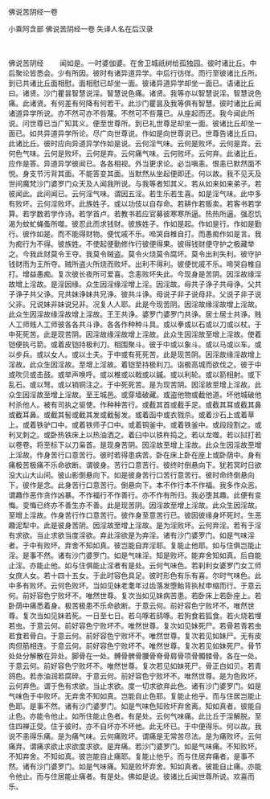佛说苦阴经一卷


小乘阿含部
佛说苦阴经一卷
失译人名在后汉录


　　

佛说苦阴经
　　闻如是。一时婆伽婆。在舍卫城祇树给孤独园。彼时诸比丘。中后聚论皆悉会。少有所因。彼时有诸异道异学。中后行彷徉。而行至彼诸比丘所。到已共诸比丘面相慰。面相慰已却坐一面。彼诸异道异学却坐一面已。语诸比丘曰。诸贤。沙门瞿昙智慧说淫。智慧说色痛。诸贤。我等亦以智慧说淫。智慧说色痛。此诸贤。有何差有何降有何若干。此沙门瞿昙及我等俱有智慧。彼时诸比丘闻诸道异学所说。亦不然可亦不呰蔑。不然可不呰蔑已。从座起而还。我今闻此所说。问世尊已当广知其义。便至世尊所。到已礼世尊足却坐一面。彼诸比丘却坐一面已。如共异道异学所论。尽广向世尊说。作如是向世尊说已。世尊告诸比丘曰。此诸比丘。彼时应向异道异学作如是说。云何淫气味。云何是败坏。云何是弃。云何色气味。云何是败坏。云何是弃。云何痛气味。云何败坏。云何弃。此诸比丘。应作是答。异道异学彼闻已。各各相视。外当更求论。必当嗔恚。恨恚已默然面不悦。身支节污背其面。不能答变其面。当默然从坐起便即还。何以故。我不见天及世间魔梵沙门婆罗门众天及人闻我所说。与我等者知其义。若从如来如来弟子。若彼闻此。此间闻已。云何淫气味。谓因五淫。若生乐若生喜。如是淫气味。此中多有败坏。云何淫败坏。此族姓子。或以功伎以自存命。若耕作若贩卖。若客书若学算。若学数若学作诗。若学首卢。若教书若应官募彼寒寒所逼。热热所逼。强忍饥渴为蚊虻蝇蚤所噬。彼忍此而求钱财。彼族姓子。作如是起。作如是行。作如是勤行。彼作如是。而不能得财物。便忧戚不乐。啼哭自椎自打。而愚痴作如是言。我为痴行为不得。彼族姓。不使起便勤修作行彼便得果。彼得钱财便守护之极藏举之。今我此财莫令王夺。我莫令贼盗。莫令火烧莫令腐坏。莫令出利失利。彼守护钱财而为王所夺。贼所盗火所烧而败坏。出利不得利。彼便忧戚不乐。啼哭自椎自打。增益愚痴。复次彼长夜所可爱喜。念恚败坏失此。今现身是苦阴。因淫故缘淫故增上淫故。是淫因缘。众生因淫缘淫增上淫。因淫故。母共子诤子共母诤。父共子诤子共父诤。兄共妹诤妹共兄诤。彼共斗诤。母说子非子说母非。父说子非子说父非。兄说妹非妹说兄非。况复人人耶。此是今现苦阴。因淫故缘淫故增上淫故。此众生因淫故缘淫故增上淫故。王王共诤。婆罗门婆罗门共诤。居士居士共诤。贱人工师贱人工师彼各各共斗诤。各各作种种斗具。或以拳或以石或以刀或以杖。于中死死苦。此是现苦阴。因淫故缘淫故增上淫故。此众生因淫故至增上淫故。使着铠便执弓箭。或着皮铠持极利刀。相围聚斗。彼于中或以象斗。或以马或以车。或以步兵。或以女人。或以士夫。于中或有死死苦。此是现苦阴。因淫故缘淫故增上淫故。此众生因淫故。至增上淫故。着铠至持极利刀。诣极高城而欲伐之。彼于中或吹贝或击鼓。或举声唤呼。或以椎或以戟或以鏚。或以利轮。或以箭相射。或下乱石。或以弩。或以销铜注之。于中死死苦。是为现苦阴。因淫故至增上淫故。此众生因淫故至增上淫故。至王城邑。或穿墙破藏。或盗他物或截他道。坏他城破他村杀他人。被有司执之驱使。作种种苦行。或截其首或截手足。或截其耳或截其鼻或截耳鼻。或截其髻或截其发或截髻发。或着函中或衣戮杀。或着沙石上或着草上。或着铁驴口中。或着铁师子口中。或着铜釜中。或着铁釜中。或段段割之。或利叉刺之。或卧热铁床上以热油洒之。着臼中以铁杵捣之。若以龙噬。若以挝打若以卷卷。将至标下以刀枭首。是现身苦阴。因淫故至增上淫故。此众生因淫故至增上淫故。作身苦行口意苦行。彼时若得患病苦。卧在床上卧在座上或卧荫中。身有痛极苦极痛不乐命欲断。谓彼身。苦行口意苦行。彼终时倒悬向下。犹若冥时日欲没大山大山间。彼山影倒悬向下。如是彼身苦行口苦行意苦行。彼时命终倒悬向下。彼作是念。此身苦行口意苦行。倒悬向下。本不作行本不作福。我多作众恶。谓趣作恶作贪作凶暴。不作福行不作善行。亦不作有所归。我必堕其趣。此便有变悔。变悔已终亦不善生亦不善。此是现苦阴。因淫故至增上淫故。此众生因淫故。至增上淫故。作身苦行作口意苦行。彼作身至意苦行已。彼因彼缘身坏死时。生恶趣泥犁中。此是彼身苦阴。因淫故至增上淫故。是为淫败坏。云何弃淫。若有于淫有求欲。当止求欲当度淫欲。弃此淫欲是为弃淫。诸有沙门婆罗门。如是气味淫者。于中有败坏。弃舍不知如真。彼岂能自弃淫耶。复能止他耶。如与住俱岂能止淫。是事不然。诸有沙门婆罗门。如是气味淫。知是败坏。能弃舍知如真。后自能止淫。亦能止他。如与住俱能止淫者有是处。云何气味色。若刹利女婆罗门女工师女庶人女。若十四十五女。于此时容色具足。彼时形色有乐有喜。尔时气味色。此中多有败坏。云何色败坏。当如见妹老耄年过齿落发堕鲐背执杖申缩而行。于意云何。前好容色宁败坏不。唯然世尊。复次当如见妹病苦患。若卧床上若卧座上。若卧荫中痛悉着身。极苦极患不乐命欲断。于意云何。前好容色宁败坏不。唯然世尊。复次当如见妹若死。一日至七日。若乌啄若鸱啄。若狗食若狐食。若火烧若埋若虫。于意云何。前好容色宁败坏不。唯然世尊。复次如见妹死尸。若骨若青若虫若食若骨白。于意云何。前好容色宁败坏不。唯然世尊。复次若见如妹尸。无有皮肉但筋相连。于意云何。前好容色宁败坏不。唯然世尊。复次若见如妹死尸。骨节处处分解散在异处。脚骨在一处。髆骨髀骨腰骨脊骨肩骨项骨髑髅骨。各在一处。于意云何。前好容色宁败坏不。唯然世尊。复次若见如妹死尸。骨正白如贝。若青鸽色。若赤油润若腐碎。于意云何。前好容色宁败坏不。唯然世尊。是为色败坏。云何弃色。谓于色有求欲。当止求欲。度一切求欲弃此色。诸有沙门婆罗门。如是气味色于中败坏。无弃舍不知如真。岂能自止色耶。复能止他乎。而与住居岂能止色耶。是事不然。诸有沙门婆罗门。如是气味色知败坏弃舍离。知如真者。彼能自止色。亦能令他止。如所住能止色者。有是处。云何气味痛。此比丘于淫解脱。至住四禅正受。住于彼时。亦不自坏亦不坏他。此无坏已。于中便得乐。何以故。我说不恚得乐痛。是为痛气味。云何痛败坏。谓痛是无常苦尽法。是为痛败坏。云何痛弃。谓痛求欲止求欲度求欲。是弃痛。若沙门婆罗门。如是气味痛。不知败坏。不知弃舍。不知如真。彼岂能自止痛耶。复能止他乎。而与住居弃痛者。是事不然。诸有沙门婆罗门。如是气味痛。知是败坏弃舍。知如真者。彼能自止痛。亦能令他止。而与住居能止痛者。有是处。佛如是说。彼诸比丘闻世尊所说。欢喜而乐。
